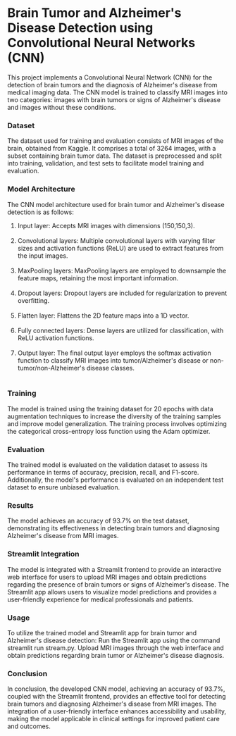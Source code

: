 # Brain Tumor and Alzheimer's Disease Detection using Convolutional Neural Networks (CNN)

This project implements a Convolutional Neural Network (CNN) for the detection of brain tumors and the diagnosis of Alzheimer's disease from medical imaging data. The CNN model is trained to classify MRI images into two categories: images with brain tumors or signs of Alzheimer's disease and images without these conditions.
### Dataset

The dataset used for training and evaluation consists of MRI images of the brain, obtained from Kaggle. It comprises a total of 3264 images, with a subset containing brain tumor data. The dataset is preprocessed and split into training, validation, and test sets to facilitate model training and evaluation.

### Model Architecture
The CNN model architecture used for brain tumor and Alzheimer's disease detection is as follows:

1. Input layer: Accepts MRI images with dimensions (150,150,3).</br></br>
2. Convolutional layers: Multiple convolutional layers with varying filter sizes and activation functions (ReLU) are used to extract features from the input images.</br></br>
3. MaxPooling layers: MaxPooling layers are employed to downsample the feature maps, retaining the most important information.</br></br>
4. Dropout layers: Dropout layers are included for regularization to prevent overfitting.</br></br>
5. Flatten layer: Flattens the 2D feature maps into a 1D vector.</br></br>
6. Fully connected layers: Dense layers are utilized for classification, with ReLU activation functions.</br></br>
7. Output layer: The final output layer employs the softmax activation function to classify MRI images into tumor/Alzheimer's disease or non-tumor/non-Alzheimer's disease classes.</br></br>
### Training
The model is trained using the training dataset for 20 epochs with data augmentation techniques to increase the diversity of the training samples and improve model generalization. The training process involves optimizing the categorical cross-entropy loss function using the Adam optimizer.

### Evaluation
The trained model is evaluated on the validation dataset to assess its performance in terms of accuracy, precision, recall, and F1-score. Additionally, the model's performance is evaluated on an independent test dataset to ensure unbiased evaluation.

### Results
The model achieves an accuracy of 93.7% on the test dataset, demonstrating its effectiveness in detecting brain tumors and diagnosing Alzheimer's disease from MRI images.

### Streamlit Integration
The model is integrated with a Streamlit frontend to provide an interactive web interface for users to upload MRI images and obtain predictions regarding the presence of brain tumors or signs of Alzheimer's disease. The Streamlit app allows users to visualize model predictions and provides a user-friendly experience for medical professionals and patients.

### Usage
To utilize the trained model and Streamlit app for brain tumor and Alzheimer's disease detection:
Run the Streamlit app using the command streamlit run stream.py.
Upload MRI images through the web interface and obtain predictions regarding brain tumor or Alzheimer's disease diagnosis.

### Conclusion
In conclusion, the developed CNN model, achieving an accuracy of 93.7%, coupled with the Streamlit frontend, provides an effective tool for detecting brain tumors and diagnosing Alzheimer's disease from MRI images. The integration of a user-friendly interface enhances accessibility and usability, making the model applicable in clinical settings for improved patient care and outcomes.
